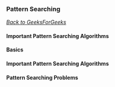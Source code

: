 ### Pattern Searching

[_Back to GeeksForGeeks_](../readme.md)

#### Important Pattern Searching Algorithms
#### Basics
#### Important Pattern Searching Algorithms
#### Pattern Searching Problems
